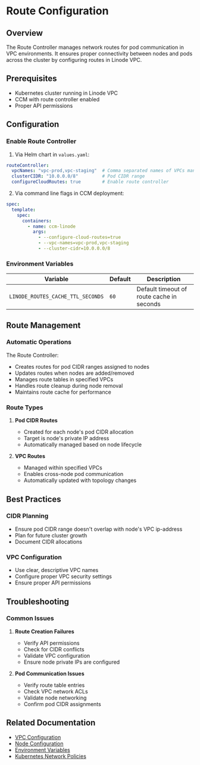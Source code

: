# Route Configuration

## Overview

The Route Controller manages network routes for pod communication in VPC environments. It ensures proper connectivity between nodes and pods across the cluster by configuring routes in Linode VPC.

## Prerequisites

- Kubernetes cluster running in Linode VPC
- CCM with route controller enabled
- Proper API permissions

## Configuration

### Enable Route Controller

1. Via Helm chart in `values.yaml`:
```yaml
routeController:
  vpcNames: "vpc-prod,vpc-staging"  # Comma separated names of VPCs managed by CCM
  clusterCIDR: "10.0.0.0/8"         # Pod CIDR range
  configureCloudRoutes: true        # Enable route controller
```

2. Via command line flags in CCM deployment:
```yaml
spec:
  template:
    spec:
      containers:
        - name: ccm-linode
          args:
            - --configure-cloud-routes=true
            - --vpc-names=vpc-prod,vpc-staging
            - --cluster-cidr=10.0.0.0/8
```

### Environment Variables

| Variable | Default | Description |
|----------|---------|-------------|
| `LINODE_ROUTES_CACHE_TTL_SECONDS` | `60` | Default timeout of route cache in seconds |

## Route Management

### Automatic Operations

The Route Controller:
- Creates routes for pod CIDR ranges assigned to nodes
- Updates routes when nodes are added/removed
- Manages route tables in specified VPCs
- Handles route cleanup during node removal
- Maintains route cache for performance

### Route Types

1. **Pod CIDR Routes**
   - Created for each node's pod CIDR allocation
   - Target is node's private IP address
   - Automatically managed based on node lifecycle

2. **VPC Routes**
   - Managed within specified VPCs
   - Enables cross-node pod communication
   - Automatically updated with topology changes

## Best Practices

### CIDR Planning
- Ensure pod CIDR range doesn't overlap with node's VPC ip-address
- Plan for future cluster growth
- Document CIDR allocations

### VPC Configuration
- Use clear, descriptive VPC names
- Configure proper VPC security settings
- Ensure proper API permissions

## Troubleshooting

### Common Issues

1. **Route Creation Failures**
   - Verify API permissions
   - Check for CIDR conflicts
   - Validate VPC configuration
   - Ensure node private IPs are configured

2. **Pod Communication Issues**
   - Verify route table entries
   - Check VPC network ACLs
   - Validate node networking
   - Confirm pod CIDR assignments

## Related Documentation

- [VPC Configuration](https://www.linode.com/docs/products/networking/vpc/)
- [Node Configuration](nodes.md)
- [Environment Variables](environment.md)
- [Kubernetes Network Policies](https://kubernetes.io/docs/concepts/services-networking/network-policies/)
